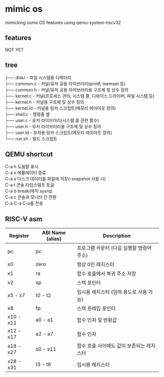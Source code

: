 # mimic os

mimicking some OS features using qemu-system-riscv32  

## features  

NOT YET   

## tree  

├── disk/ - 파일 시스템용 디렉터리   
├── common.c - 커널/유저 공용 라이브러리(printf, memset 등)  
├── common.h - 커널/유저 공용 라이브러리용 구조체 및 상수 정의  
├── kernel.c - 커널(프로세스 관리, 시스템 콜, 디바이스 드라이버, 파일 시스템 등)  
├── kernel.h - 커널용 구조체 및 상수 정의  
├── kernel.ld - 커널용 링커 스크립트(메모리 레이아웃 정의)  
├── shell.c - 명령줄 셸  
├── user.c - 유저 라이브러리(시스템 콜 관련 함수)  
├── user.h - 유저 라이브러리용 구조체 및 상수 정의  
├── user.ld - 유저용 링커 스크립트(메모리 레이아웃 정의)  
└── run.sh - 빌드 스크립트  


## QEMU shortcut  

C-a h    도움말 표시  
C-a x    에뮬레이터 종료  
C-a s    디스크 데이터를 파일에 저장(-snapshot 사용 시)  
C-a t    콘솔 타임스탬프 토글  
C-a b    break(매직 sysrq)   
C-a c    콘솔과 모니터 간 전환   
C-a C-a  C-a를 전송  

## RISC-V asm  

| Register    | ABI Name (alias) | Description
|-------------|------------------|----------------------------------------------|
| pc          | pc               | 프로그램 카운터 (다음 실행할 명령어 주소)
| x0          | zero             | 항상 0인 레지스터
| x1          | ra               | 함수 호출에서 복귀 주소 저장
| x2          | sp               | 스택 포인터
| x5 - x7     | t0 - t2          | 임시용 레지스터 (임의 용도로 사용 가능)
| x8          | fp               | 스택 프레임 포인터
| x10 - x11   | a0 - a1          | 함수 인자 및 반환값
| x12 - x17   | a2 - a7          | 함수 인자
| x18 - x27   | s0 - s11         | 함수 호출 사이에도 값이 보존되는 레지스터
| x28 - x31   | t3 - t6          | 임시용 레지스터



